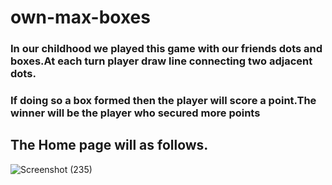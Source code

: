 # own-max-boxes
### In our childhood we played this game with our friends dots and boxes.At each turn player draw line connecting two adjacent dots.
### If doing so a box formed then the player will score a point.The winner will be the player who secured more points

## The Home page will as follows.
![Screenshot (235)](https://user-images.githubusercontent.com/40908115/58454990-c3d4c480-813d-11e9-85a4-36e44d885540.png)
